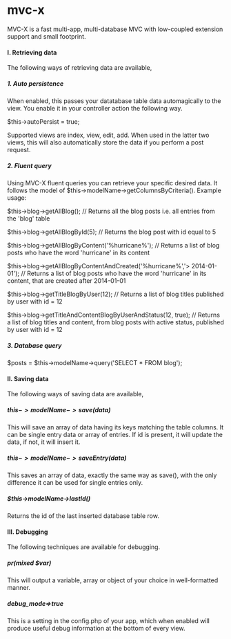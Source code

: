 # mvc-x

MVC-X is a fast multi-app, multi-database MVC with low-coupled extension support and small footprint.

#### I. Retrieving data

The following ways of retrieving data are available,

##### 1. Auto persistence
When enabled, this passes your datatabase table data automagically to the view. You enable it in your controller action the following way. 

$this->autoPersist = true;

Supported views are index, view, edit, add. When used in the latter two views, this will also automatically store the data if you perform a post request.

##### 2. Fluent query

Using MVC-X fluent queries you can retrieve your specific desired data. It follows the model of $this->modelName->getColumnsByCriteria(). Example usage:

$this->blog->getAllBlog(); // Returns all the blog posts i.e. all entries from the 'blog' table

$this->blog->getAllBlogById(5); // Returns the blog post with id equal to 5

$this->blog->getAllBlogByContent('%hurricane%'); // Returns a list of blog posts who have the word 'hurricane' in its content

$this->blog->getAllBlogByContentAndCreated('%hurricane%','> 2014-01-01'); // Returns a list of blog posts who have the word 'hurricane' in its content, that are created after 2014-01-01

$this->blog->getTitleBlogByUser(12); // Returns a list of blog titles published by user with id = 12

$this->blog->getTitleAndContentBlogByUserAndStatus(12, true); // Returns a list of blog titles and content, from blog posts with active status, published by user with id = 12

##### 3. Database query

$posts = $this->modelName->query('SELECT * FROM blog');

#### II. Saving data

The following ways of saving data are available,

##### $this->modelName->save($data)

This will save an array of data having its keys matching the table columns. It can be single entry data or array of entries. If id is present, it will update the data, if not, it will insert it. 

##### $this->modelName->saveEntry($data)

This saves an array of data, exactly the same way as save(), with the only difference it can be used for single entries only.

##### $this->modelName->lastId()

Returns the id of the last inserted database table row.


#### III. Debugging

The following techniques are available for debugging.

##### pr(mixed $var)

This will output a variable, array or object of your choice in well-formatted manner.

##### debug_mode=>true

This is a setting in the config.php of your app, which when enabled will produce useful debug information at the bottom of every view.



